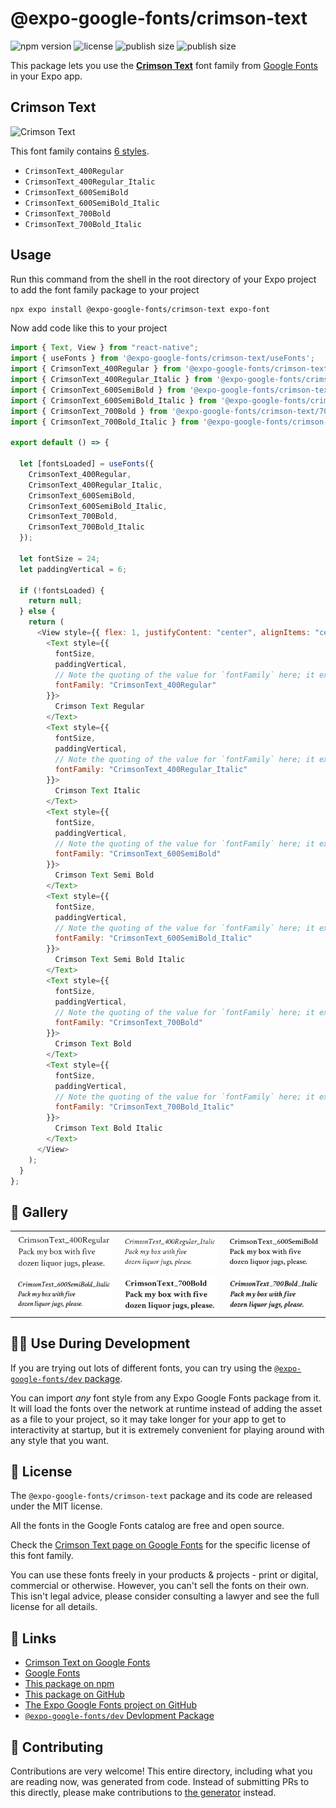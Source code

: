 # @expo-google-fonts/crimson-text

![npm version](https://flat.badgen.net/npm/v/@expo-google-fonts/crimson-text)
![license](https://flat.badgen.net/github/license/expo/google-fonts)
![publish size](https://flat.badgen.net/packagephobia/install/@expo-google-fonts/crimson-text)
![publish size](https://flat.badgen.net/packagephobia/publish/@expo-google-fonts/crimson-text)

This package lets you use the [**Crimson Text**](https://fonts.google.com/specimen/Crimson+Text) font family from [Google Fonts](https://fonts.google.com/) in your Expo app.

## Crimson Text

![Crimson Text](./font-family.png)

This font family contains [6 styles](#-gallery).

- `CrimsonText_400Regular`
- `CrimsonText_400Regular_Italic`
- `CrimsonText_600SemiBold`
- `CrimsonText_600SemiBold_Italic`
- `CrimsonText_700Bold`
- `CrimsonText_700Bold_Italic`

## Usage

Run this command from the shell in the root directory of your Expo project to add the font family package to your project

```sh
npx expo install @expo-google-fonts/crimson-text expo-font
```

Now add code like this to your project

```js
import { Text, View } from "react-native";
import { useFonts } from '@expo-google-fonts/crimson-text/useFonts';
import { CrimsonText_400Regular } from '@expo-google-fonts/crimson-text/400Regular';
import { CrimsonText_400Regular_Italic } from '@expo-google-fonts/crimson-text/400Regular_Italic';
import { CrimsonText_600SemiBold } from '@expo-google-fonts/crimson-text/600SemiBold';
import { CrimsonText_600SemiBold_Italic } from '@expo-google-fonts/crimson-text/600SemiBold_Italic';
import { CrimsonText_700Bold } from '@expo-google-fonts/crimson-text/700Bold';
import { CrimsonText_700Bold_Italic } from '@expo-google-fonts/crimson-text/700Bold_Italic';

export default () => {

  let [fontsLoaded] = useFonts({
    CrimsonText_400Regular, 
    CrimsonText_400Regular_Italic, 
    CrimsonText_600SemiBold, 
    CrimsonText_600SemiBold_Italic, 
    CrimsonText_700Bold, 
    CrimsonText_700Bold_Italic
  });

  let fontSize = 24;
  let paddingVertical = 6;

  if (!fontsLoaded) {
    return null;
  } else {
    return (
      <View style={{ flex: 1, justifyContent: "center", alignItems: "center" }}>
        <Text style={{
          fontSize,
          paddingVertical,
          // Note the quoting of the value for `fontFamily` here; it expects a string!
          fontFamily: "CrimsonText_400Regular"
        }}>
          Crimson Text Regular
        </Text>
        <Text style={{
          fontSize,
          paddingVertical,
          // Note the quoting of the value for `fontFamily` here; it expects a string!
          fontFamily: "CrimsonText_400Regular_Italic"
        }}>
          Crimson Text Italic
        </Text>
        <Text style={{
          fontSize,
          paddingVertical,
          // Note the quoting of the value for `fontFamily` here; it expects a string!
          fontFamily: "CrimsonText_600SemiBold"
        }}>
          Crimson Text Semi Bold
        </Text>
        <Text style={{
          fontSize,
          paddingVertical,
          // Note the quoting of the value for `fontFamily` here; it expects a string!
          fontFamily: "CrimsonText_600SemiBold_Italic"
        }}>
          Crimson Text Semi Bold Italic
        </Text>
        <Text style={{
          fontSize,
          paddingVertical,
          // Note the quoting of the value for `fontFamily` here; it expects a string!
          fontFamily: "CrimsonText_700Bold"
        }}>
          Crimson Text Bold
        </Text>
        <Text style={{
          fontSize,
          paddingVertical,
          // Note the quoting of the value for `fontFamily` here; it expects a string!
          fontFamily: "CrimsonText_700Bold_Italic"
        }}>
          Crimson Text Bold Italic
        </Text>
      </View>
    );
  }
};
```

## 🔡 Gallery


||||
|-|-|-|
|![CrimsonText_400Regular](./400Regular/CrimsonText_400Regular.ttf.png)|![CrimsonText_400Regular_Italic](./400Regular_Italic/CrimsonText_400Regular_Italic.ttf.png)|![CrimsonText_600SemiBold](./600SemiBold/CrimsonText_600SemiBold.ttf.png)||
|![CrimsonText_600SemiBold_Italic](./600SemiBold_Italic/CrimsonText_600SemiBold_Italic.ttf.png)|![CrimsonText_700Bold](./700Bold/CrimsonText_700Bold.ttf.png)|![CrimsonText_700Bold_Italic](./700Bold_Italic/CrimsonText_700Bold_Italic.ttf.png)||


## 👩‍💻 Use During Development

If you are trying out lots of different fonts, you can try using the [`@expo-google-fonts/dev` package](https://github.com/expo/google-fonts/tree/master/font-packages/dev#readme).

You can import _any_ font style from any Expo Google Fonts package from it. It will load the fonts over the network at runtime instead of adding the asset as a file to your project, so it may take longer for your app to get to interactivity at startup, but it is extremely convenient for playing around with any style that you want.


## 📖 License

The `@expo-google-fonts/crimson-text` package and its code are released under the MIT license.

All the fonts in the Google Fonts catalog are free and open source.

Check the [Crimson Text page on Google Fonts](https://fonts.google.com/specimen/Crimson+Text) for the specific license of this font family.

You can use these fonts freely in your products & projects - print or digital, commercial or otherwise. However, you can't sell the fonts on their own. This isn't legal advice, please consider consulting a lawyer and see the full license for all details.

## 🔗 Links

- [Crimson Text on Google Fonts](https://fonts.google.com/specimen/Crimson+Text)
- [Google Fonts](https://fonts.google.com/)
- [This package on npm](https://www.npmjs.com/package/@expo-google-fonts/crimson-text)
- [This package on GitHub](https://github.com/expo/google-fonts/tree/master/font-packages/crimson-text)
- [The Expo Google Fonts project on GitHub](https://github.com/expo/google-fonts)
- [`@expo-google-fonts/dev` Devlopment Package](https://github.com/expo/google-fonts/tree/master/font-packages/dev)

## 🤝 Contributing

Contributions are very welcome! This entire directory, including what you are reading now, was generated from code. Instead of submitting PRs to this directly, please make contributions to [the generator](https://github.com/expo/google-fonts/tree/master/packages/generator) instead.
